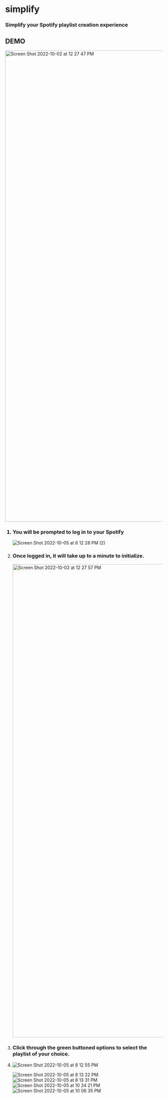 # simplify
<h3>Simplify your Spotify playlist creation experience</h3>



<h2>DEMO</h2>

<img width="1505" alt="Screen Shot 2022-10-02 at 12 27 47 PM" src="https://user-images.githubusercontent.com/115129966/194221182-03febd29-1664-4a90-9dd1-04927ad89fdd.png">

<ol>
  <h3><li>You will be prompted to log in to your Spotify</li></h3>

![Screen Shot 2022-10-05 at 8 12 28 PM (2)](https://user-images.githubusercontent.com/115129966/194947380-76a58828-2842-4a8b-be00-c26c0f9d4c5d.png)

  <li><h3>Once logged in, it will take up to a minute to initialize.</h3></li>

<img width="1512" alt="Screen Shot 2022-10-02 at 12 27 57 PM" src="https://user-images.githubusercontent.com/115129966/194947565-6d10aa2e-2b7c-4f31-a5b5-e4bb625a01da.png">

  <li><h3>Click through the green buttoned options to select the playlist of your choice.</h3><li>

![Screen Shot 2022-10-05 at 8 12 55 PM](https://user-images.githubusercontent.com/115129966/194221216-945aa673-f1ef-43e9-9aab-7f5625fc61d0.png)


![Screen Shot 2022-10-05 at 8 13 22 PM](https://user-images.githubusercontent.com/115129966/194221237-324fa911-81f0-4bef-8679-bdfec978ec58.png)
![Screen Shot 2022-10-05 at 8 13 31 PM](https://user-images.githubusercontent.com/115129966/194221245-777d39ad-fd9c-4358-acac-be5c242d581b.png)
![Screen Shot 2022-10-05 at 10 24 21 PM](https://user-images.githubusercontent.com/115129966/194221261-8a7ddf75-5e08-4627-abcb-d34528fe158d.png)
![Screen Shot 2022-10-05 at 10 06 35 PM](https://user-images.githubusercontent.com/115129966/194221251-9de1c3e0-29e7-4528-87bf-258a904a3c85.png)
